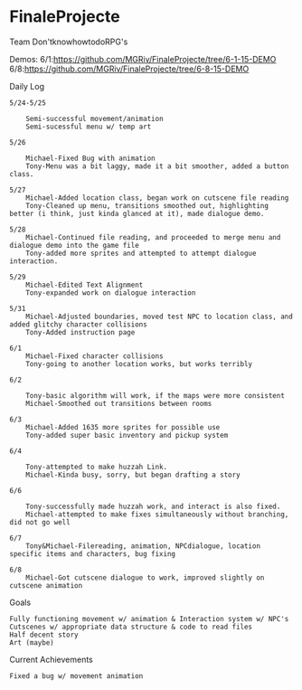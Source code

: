 # FinaleProjecte

Team Don'tknowhowtodoRPG's

Demos:
	6/1:https://github.com/MGRiv/FinaleProjecte/tree/6-1-15-DEMO
	6/8:https://github.com/MGRiv/FinaleProjecte/tree/6-8-15-DEMO

Daily Log

	5/24-5/25

		Semi-successful movement/animation
		Semi-sucessful menu w/ temp art
	
	5/26

		Michael-Fixed Bug with animation
		Tony-Menu was a bit laggy, made it a bit smoother, added a button class.
		
	5/27
		Michael-Added location class, began work on cutscene file reading
		Tony-Cleaned up menu, transitions smoothed out, highlighting better (i think, just kinda glanced at it), made dialogue demo.
		
	5/28
		Michael-Continued file reading, and proceeded to merge menu and dialogue demo into the game file
		Tony-added more sprites and attempted to attempt dialogue interaction.
		
	5/29
		Michael-Edited Text Alignment
		Tony-expanded work on dialogue interaction
		
	5/31
		Michael-Adjusted boundaries, moved test NPC to location class, and added glitchy character collisions
		Tony-Added instruction page
		
	6/1
		Michael-Fixed character collisions
		Tony-going to another location works, but works terribly

	6/2
		
		Tony-basic algorithm will work, if the maps were more consistent
		Michael-Smoothed out transitions between rooms
		
	6/3
		Michael-Added 1635 more sprites for possible use
		Tony-added super basic inventory and pickup system

	6/4
	
		Tony-attempted to make huzzah Link.
		Michael-Kinda busy, sorry, but began drafting a story

	6/6     
		
		Tony-successfully made huzzah work, and interact is also fixed.
		Michael-attempted to make fixes simultaneously without branching, did not go well
		
	6/7
		Tony&Michael-Filereading, animation, NPCdialogue, location specific items and characters, bug fixing
		
	6/8
		Michael-Got cutscene dialogue to work, improved slightly on cutscene animation
Goals

	Fully functioning movement w/ animation & Interaction system w/ NPC's
	Cutscenes w/ appropriate data structure & code to read files
	Half decent story
	Art (maybe)

Current Achievements

	Fixed a bug w/ movement animation
